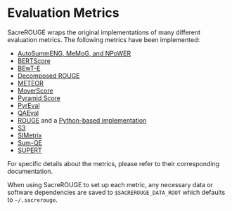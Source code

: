 # Evaluation Metrics
SacreROUGE wraps the original implementations of many different evaluation metrics.
The following metrics have been implemented:

- [AutoSummENG, MeMoG, and NPoWER](autosummeng.md)
- [BERTScore](bertscore.md)
- [BEwT-E](bewte.md)
- [Decomposed ROUGE](decomposed-rouge.md)
- [METEOR](meteor.md)
- [MoverScore](moverscore.md)
- [Pyramid Score](pyramid-score.md)
- [PyrEval](pyreval.md)
- [QAEval](qaeval.md)
- [ROUGE](rouge.md) and a [Python-based implementation](python-rouge.md)
- [S3](s3.md)
- [SIMetrix](simetrix.md)
- [Sum-QE](sumqe.md)
- [SUPERT](supert.md)
    
For specific details about the metrics, please refer to their corresponding documentation.

When using SacreROUGE to set up each metric, any necessary data or software dependencies are saved to `$SACREROUGE_DATA_ROOT` which defaults to `~/.sacrerouge`.